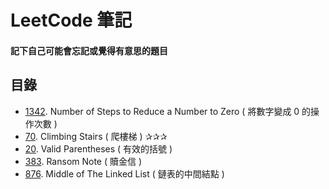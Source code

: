 # LeetCode 筆記

#### 記下自己可能會忘記或覺得有意思的題目

## 目錄

* [1342](1342.md). Number of Steps to Reduce a Number to Zero ( 將數字變成 0 的操作次數 )
* [70](70.md). Climbing Stairs ( 爬樓梯 ) ✰✰✰
* [20](20.md). Valid Parentheses ( 有效的括號 )
* [383](383.md). Ransom Note ( 贖金信 )
* [876](876.md). Middle of The Linked List ( 鏈表的中間結點 )
